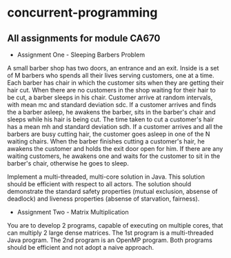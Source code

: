 # concurrent-programming

## All assignments for module CA670
- Assignment One - Sleeping Barbers Problem

A small barber shop has two doors, an entrance and an exit. Inside is a set of M barbers who spends all their lives serving customers, one at a time. Each barber has chair in which the customer sits when they are getting their hair cut. When there are no customers in the shop waiting for their hair to be cut, a barber sleeps in his chair. Customer arrive at random intervals, with mean mc and standard deviation sdc. If a customer arrives and finds the a barber asleep, he awakens the barber, sits in the barber's chair and sleeps while his hair is being cut. The time taken to cut a customer's hair has a mean mh and standard deviation sdh. If a customer arrives and all the barbers are busy cutting hair, the customer goes asleep in one of the N waiting chairs. When the barber finishes cutting a customer's hair, he awakens the customer and holds the exit door open for him. If there are any waiting customers, he awakens one and waits for the customer to sit in the barber's chair, otherwise he goes to sleep.

Implement a multi-threaded, multi-core solution in Java. This solution should be efficient with respect to all actors. The solution should demonstrate the standard safety properties (mutual exclusion, absense of deadlock) and liveness properties (absense of starvation, fairness).

- Assignment Two - Matrix Multiplication

You are to develop 2 programs, capable of executing on multiple cores, that can multiply 2 large dense matrices. The 1st program is a multi-threaded Java program. The 2nd program is an OpenMP program. Both programs should be efficient and not adopt a naive approach.
